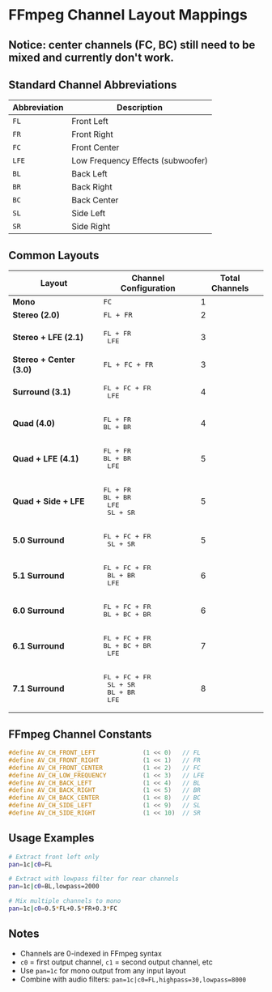 # FFmpeg Channel Layout Mappings
## Notice: center channels (FC, BC) still need to be mixed and currently don't work.


## Standard Channel Abbreviations

| Abbreviation | Description |
|-------------|-------------|
| `FL` | Front Left |
| `FR` | Front Right |
| `FC` | Front Center |
| `LFE` | Low Frequency Effects (subwoofer) |
| `BL` | Back Left |
| `BR` | Back Right |
| `BC` | Back Center |
| `SL` | Side Left |
| `SR` | Side Right |

## Common Layouts

| Layout | Channel Configuration | Total Channels |
|--------|---------------------|----------------|
| **Mono** | `FC` | 1 |
| **Stereo (2.0)** | `FL + FR` | 2 |
| **Stereo + LFE (2.1)** | <pre>FL + FR<br>  LFE</pre> | 3 |
| **Stereo + Center (3.0)** | `FL + FC + FR` | 3 |
| **Surround (3.1)** | <pre>FL + FC + FR<br>    LFE</pre> | 4 |
| **Quad (4.0)** | <pre>FL + FR<br>BL + BR</pre> | 4 |
| **Quad + LFE (4.1)** | <pre>FL + FR<br>BL + BR<br>  LFE</pre> | 5 |
| **Quad + Side + LFE** | <pre>FL + FR<br>BL + BR<br>    LFE<br>    SL + SR</pre> | 5 |
| **5.0 Surround** | <pre>FL + FC + FR<br>   SL + SR</pre> | 5 |
| **5.1 Surround** | <pre>FL + FC + FR<br>  BL + BR<br>    LFE</pre> | 6 |
| **6.0 Surround** | <pre>FL + FC + FR<br>BL + BC + BR</pre> | 6 |
| **6.1 Surround** | <pre>FL + FC + FR<br>BL + BC + BR<br>    LFE</pre> | 7 |
| **7.1 Surround** | <pre>FL + FC + FR<br>  SL + SR<br>  BL + BR<br>    LFE</pre> | 8 |

## FFmpeg Channel Constants

```c
#define AV_CH_FRONT_LEFT             (1 << 0)   // FL
#define AV_CH_FRONT_RIGHT            (1 << 1)   // FR
#define AV_CH_FRONT_CENTER           (1 << 2)   // FC
#define AV_CH_LOW_FREQUENCY          (1 << 3)   // LFE
#define AV_CH_BACK_LEFT              (1 << 4)   // BL
#define AV_CH_BACK_RIGHT             (1 << 5)   // BR
#define AV_CH_BACK_CENTER            (1 << 8)   // BC
#define AV_CH_SIDE_LEFT              (1 << 9)   // SL
#define AV_CH_SIDE_RIGHT             (1 << 10)  // SR
```

## Usage Examples

```bash
# Extract front left only
pan=1c|c0=FL

# Extract with lowpass filter for rear channels
pan=1c|c0=BL,lowpass=2000

# Mix multiple channels to mono
pan=1c|c0=0.5*FL+0.5*FR+0.3*FC
```

## Notes

- Channels are 0-indexed in FFmpeg syntax
- `c0` = first output channel, `c1` = second output channel, etc
- Use `pan=1c` for mono output from any input layout
- Combine with audio filters: `pan=1c|c0=FL,highpass=30,lowpass=8000`
